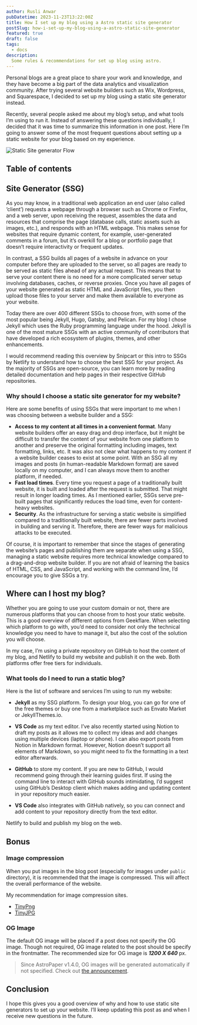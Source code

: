 ```yaml
---
author: Rusli Anwar
pubDatetime: 2023-11-23T13:22:00Z
title: How I set up my blog using a Astro static site generator
postSlug: how-i-set-up-my-blog-using-a-astro-static-site-generator
featured: true
draft: false
tags:
  - docs
description:
  Some rules & recommendations for set up blog using astro.
---
```


Personal blogs are a great place to share your work and knowledge, and they have become a big part of the data analytics and visualization community. After trying several website builders such as Wix, Wordpress, and Squarespace, I decided to set up my blog using a static site generator instead.

Recently, several people asked me about my blog’s setup, and what tools I’m using to run it. Instead of answering these questions individually, I decided that it was time to summarize this information in one post. Here I’m going to answer some of the most frequent questions about setting up a static website for your blog based on my experience.

![Static Site generator Flow](@assets/images/ssgflow.png)

## Table of contents

## Site Generator (SSG)

As you may know, in a traditional web application an end user (also called ‘client’) requests a webpage through a browser such as Chrome or Firefox, and a web server, upon receiving the request, assembles the data and resources that comprise the page (database calls, static assets such as images, etc.), and responds with an HTML webpage. This makes sense for websites that require dynamic content, for example, user-generated comments in a forum, but it’s overkill for a blog or portfolio page that doesn’t require interactivity or frequent updates.

In contrast, a SSG builds all pages of a website in advance on your computer before they are uploaded to the server, so all pages are ready to be served as static files ahead of any actual request. This means that to serve your content there is no need for a more complicated server setup involving databases, caches, or reverse proxies. Once you have all pages of your website generated as static HTML and JavaScript files, you then upload those files to your server and make them available to everyone as your website.

Today there are over 400 different SSGs to choose from, with some of the most popular being Jekyll, Hugo, Gatsby, and Pelican. For my blog I chose Jekyll which uses the Ruby programming language under the hood. Jekyll is one of the most mature SSGs with an active community of contributors that have developed a rich ecosystem of plugins, themes, and other enhancements.

I would recommend reading this overview by Snipcart or this intro to SSGs by Netlify to understand how to choose the best SSG for your project. As the majority of SSGs are open-source, you can learn more by reading detailed documentation and help pages in their respective GitHub repositories.

### Why should I choose a static site generator for my website?

Here are some benefits of using SSGs that were important to me when I was choosing between a website builder and a SSG:

* **Access to my content at all times in a convenient format**. Many website builders offer an easy drag and drop interface, but it might be difficult to transfer the content of your website from one platform to another and preserve the original formatting including images, text formatting, links, etc. It was also not clear what happens to my content if a website builder ceases to exist at some point. With an SSG all my images and posts (in human-readable Markdown format) are saved locally on my computer, and I can always move them to another platform, if needed.
* **Fast load times**. Every time you request a page of a traditionally built website, it is built and loaded after the request is submitted. That might result in longer loading times. As I mentioned earlier, SSGs serve pre-built pages that significantly reduces the load time, even for content-heavy websites.
* **Security**. As the infrastructure for serving a static website is simplified compared to a traditionally built website, there are fewer parts involved in building and serving it. Therefore, there are fewer ways for malicious attacks to be executed.

Of course, it is important to remember that since the stages of generating the website’s pages and publishing them are separate when using a SSG, managing a static website requires more technical knowledge compared to a drag-and-drop website builder. If you are not afraid of learning the basics of HTML, CSS, and JavaScript, and working with the command line, I’d encourage you to give SSGs a try.

## Where can I host my blog?

Whether you are going to use your custom domain or not, there are numerous platforms that you can choose from to host your static website. This is a good overview of different options from Geekflare. When selecting which platform to go with, you’d need to consider not only the technical knowledge you need to have to manage it, but also the cost of the solution you will choose.

In my case, I’m using a private repository on GitHub to host the content of my blog, and Netlify to build my website and publish it on the web. Both platforms offer free tiers for individuals.

### What tools do I need to run a static blog?

Here is the list of software and services I’m using to run my website:

* **Jekyll** as my SSG platform. To design your blog, you can go for one of the free themes or buy one from a marketplace such as Envato Market or JekyllThemes.io.
* **VS Code** as my text editor. I’ve also recently started using Notion to draft my posts as it allows me to collect my ideas and add changes using multiple devices (laptop or phone). I can also export posts from Notion in Markdown format. However, Notion doesn’t support all elements of Markdown, so you might need to fix the formatting in a text editor afterwards.
* **GitHub** to store my content. If you are new to GitHub, I would recommend going through their learning guides first. If using the command line to interact with GitHub sounds intimidating, I’d suggest using GitHub’s Desktop client which makes adding and updating content in your repository much easier.

* **VS Code** also integrates with GitHub natively, so you can connect and add content to your repository directly from the text editor.

Netlify to build and publish my blog on the web.

## Bonus

### Image compression

When you put images in the blog post (especially for images under `public` directory), it is recommended that the image is compressed. This will affect the overall performance of the website.

My recommendation for image compression sites.

- [TinyPng](https://tinypng.com/)
- [TinyJPG](https://tinyjpg.com/)

### OG Image

The default OG image will be placed if a post does not specify the OG image. Though not required, OG image related to the post should be specify in the frontmatter. The recommended size for OG image is **_1200 X 640_** px.

> Since AstroPaper v1.4.0, OG images will be generated automatically if not specified. Check out [the announcement](https://astro-paper.pages.dev/posts/dynamic-og-image-generation-in-astropaper-blog-posts/).

## Conclusion

I hope this gives you a good overview of why and how to use static site generators to set up your website. I’ll keep updating this post as and when I receive new questions in the future.
